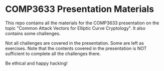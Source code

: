 # COMP3633 Presentation Materials

This repo contains all the materials for the COMP3633 presentation on the topic "Common Attack Vectors for Elliptic Curve Cryptology". It also contains some challenges.

Not all challenges are covered in the presentation. Some are left as exercises. Note that the contents covered in the presentation is NOT sufficient to complete all the challenges there.

Be ethical and happy hacking!
